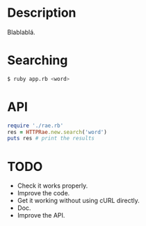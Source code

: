 Description
===========

Blablablá.

Searching
=========
```bash
$ ruby app.rb <word>
```

API
===
```ruby
require './rae.rb'
res = HTTPRae.new.search('word')
puts res # print the results
```

TODO
====
* Check it works properly.
* Improve the code.
* Get it working without using cURL directly.
* Doc.
* Improve the API.
